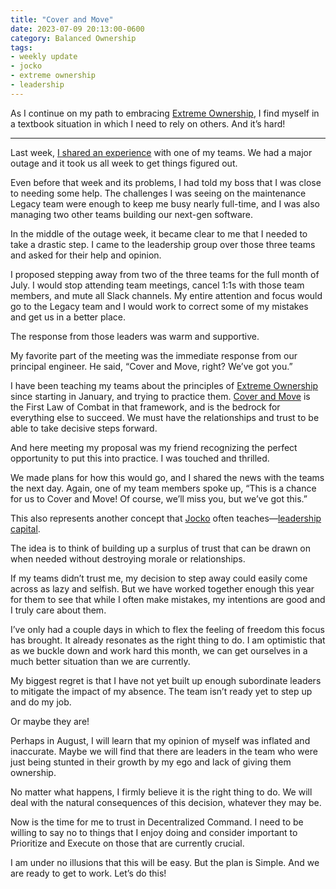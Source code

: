 ```yaml
---
title: "Cover and Move"
date: 2023-07-09 20:13:00-0600
category: Balanced Ownership
tags:
- weekly update
- jocko
- extreme ownership
- leadership
---
```


As I continue on my path to embracing [Extreme Ownership](https://bennorris.com/tags/extreme-ownership), I find myself in a textbook situation in which I need to rely on others. And it’s hard!

***

Last week, [I shared an experience](https://bennorris.com/2023/07/02/practicing-ownership) with one of my teams. We had a major outage and it took us all week to get things figured out.

Even before that week and its problems, I had told my boss that I was close to needing some help. The challenges I was seeing on the maintenance Legacy team were enough to keep me busy nearly full-time, and I was also managing two other teams building our next-gen software.

In the middle of the outage week, it became clear to me that I needed to take a drastic step. I came to the leadership group over those three teams and asked for their help and opinion.

I proposed stepping away from two of the three teams for the full month of July. I would stop attending team meetings, cancel 1:1s with those team members, and mute all Slack channels. My entire attention and focus would go to the Legacy team and I would work to correct some of my mistakes and get us in a better place.

The response from those leaders was warm and supportive.

My favorite part of the meeting was the immediate response from our principal engineer. He said, “Cover and Move, right? We’ve got you.”

I have been teaching my teams about the principles of [Extreme Ownership](https://bennorris.com/tags/extreme-ownership/) since starting in January, and trying to practice them. [Cover and Move](https://echelonfront.com/build-teams-that-cover-and-move/) is the First Law of Combat in that framework, and is the bedrock for everything else to succeed. We must have the relationships and trust to be able to take decisive steps forward.

And here meeting my proposal was my friend recognizing the perfect opportunity to put this into practice. I was touched and thrilled.

We made plans for how this would go, and I shared the news with the teams the next day. Again, one of my team members spoke up, “This is a chance for us to Cover and Move! Of course, we’ll miss you, but we’ve got this.”

This also represents another concept that [Jocko](https://bennorris.com/tags/jocko) often teaches—[leadership capital](https://echelonfront.com/how-to-build-and-spend-leadership-capital/).

The idea is to think of building up a surplus of trust that can be drawn on when needed without destroying morale or relationships.

If my teams didn’t trust me, my decision to step away could easily come across as lazy and selfish. But we have worked together enough this year for them to see that while I often make mistakes, my intentions are good and I truly care about them.

I’ve only had a couple days in which to flex the feeling of freedom this focus has brought. It already resonates as the right thing to do. I am optimistic that as we buckle down and work hard this month, we can get ourselves in a much better situation than we are currently.

My biggest regret is that I have not yet built up enough subordinate leaders to mitigate the impact of my absence. The team isn’t ready yet to step up and do my job.

Or maybe they are!

Perhaps in August, I will learn that my opinion of myself was inflated and inaccurate. Maybe we will find that there are leaders in the team who were just being stunted in their growth by my ego and lack of giving them ownership.

No matter what happens, I firmly believe it is the right thing to do. We will deal with the natural consequences of this decision, whatever they may be.

Now is the time for me to trust in Decentralized Command. I need to be willing to say no to things that I enjoy doing and consider important to Prioritize and Execute on those that are currently crucial.

I am under no illusions that this will be easy. But the plan is Simple. And we are ready to get to work. Let’s do this!



